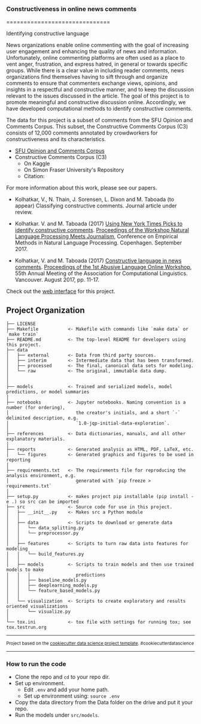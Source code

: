 ### Constructiveness in online news comments
==============================

Identifying constructive language

News organizations enable online commenting with the goal of increasing user engagement and enhancing the quality of news and information. Unfortunately, online commenting platforms are often used as a place to vent anger, frustration, and express hatred, in general or towards specific groups. While there is a clear value in including reader comments, news organizations find themselves having to sift through and organize comments to ensure that commenters exchange views, opinions, and insights in a respectful and constructive manner, and to keep the discussion relevant to the issues discussed in the article. The goal of this project is to promote meaningful and constructive discussion online. Accordingly, we have developed computational methods to identify constructive comments. 

The data for this project is a subset of comments from the SFU Opinion and Comments Corpus. This subset, the Constructive Comments Corpus (C3) consists of 12,000 comments annotated by crowdworkers for constructiveness and its characteristics.

- [SFU Opinion and Comments Corpus](https://github.com/sfu-discourse-lab/SOCC)
- Constructive Comments Corpus (C3)
    - On Kaggle
    - On Simon Fraser University's Repository
    - Citation: 

For more information about this work, please see our papers. 

- Kolhatkar, V., N. Thain, J. Sorensen, L. Dixon and M. Taboada (to appear) Classifying constructive comments. Journal article under review.  

- Kolhatkar. V. and M. Taboada (2017) [Using New York Times Picks to identify constructive comments](https://www.aclweb.org/anthology/W17-4218/). [Proceedings of the Workshop Natural Language Processing Meets Journalism](http://nlpj2017.fbk.eu/), Conference on Empirical Methods in Natural Language Processing. Copenhagen. September 2017.

- Kolhatkar, V. and M. Taboada (2017) [Constructive language in news comments](http://aclweb.org/anthology/W17-3002). [Proceedings of the 1st Abusive Language Online Workshop](https://sites.google.com/site/abusivelanguageworkshop2017/), 55th Annual Meeting of the Association for Computational Linguistics. Vancouver. August 2017, pp. 11-17.


Check out the [web interface](http://moderation.research.sfu.ca/) for this project.


Project Organization
------------

    ├── LICENSE
    ├── Makefile           <- Makefile with commands like `make data` or `make train`
    ├── README.md          <- The top-level README for developers using this project.
    ├── data
    │   ├── external       <- Data from third party sources.
    │   ├── interim        <- Intermediate data that has been transformed.
    │   ├── processed      <- The final, canonical data sets for modeling.
    │   └── raw            <- The original, immutable data dump.
    │
    │
    ├── models             <- Trained and serialized models, model predictions, or model summaries
    │
    ├── notebooks          <- Jupyter notebooks. Naming convention is a number (for ordering),
    │                         the creator's initials, and a short `-` delimited description, e.g.
    │                         `1.0-jqp-initial-data-exploration`.
    │
    ├── references         <- Data dictionaries, manuals, and all other explanatory materials.
    │
    ├── reports            <- Generated analysis as HTML, PDF, LaTeX, etc.
    │   └── figures        <- Generated graphics and figures to be used in reporting
    │
    ├── requirements.txt   <- The requirements file for reproducing the analysis environment, e.g.
    │                         generated with `pip freeze > requirements.txt`
    │
    ├── setup.py           <- makes project pip installable (pip install -e .) so src can be imported
    ├── src                <- Source code for use in this project.
    │   ├── __init__.py    <- Makes src a Python module
    │   │
    │   ├── data           <- Scripts to download or generate data
    │   │   └── data_splitting.py
    │   │   └── preprocessor.py
    │   │
    │   ├── features       <- Scripts to turn raw data into features for modeling
    │   │   └── build_features.py
    │   │
    │   ├── models         <- Scripts to train models and then use trained models to make
    │   │   │                 predictions
    │   │   ├── baseline_models.py    
    │   │   ├── deeplearning_models.py
    │   │   └── feature_based_models.py
    │   │
    │   └── visualization  <- Scripts to create exploratory and results oriented visualizations
    │       └── visualize.py
    │
    └── tox.ini            <- tox file with settings for running tox; see tox.testrun.org


--------

<p><small>Project based on the <a target="_blank" href="https://drivendata.github.io/cookiecutter-data-science/">cookiecutter data science project template</a>. #cookiecutterdatascience</small></p>


-----
### How to run the code

- Clone the repo and `cd` to your repo dir. 
- Set up environment. 
    - Edit `.env` and add your home path.  
    - Set up environment using: `source .env`
- Copy the data directory from the Data folder on the drive and put it your repo. 
- Run the models under `src/models`. 

